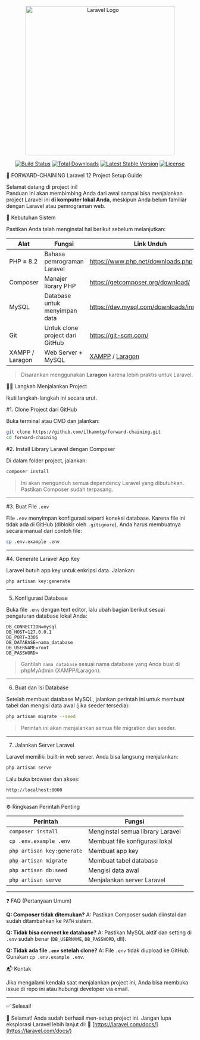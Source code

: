  <p align="center"><a href="https://laravel.com" target="_blank"><img src="https://raw.githubusercontent.com/laravel/art/master/logo-lockup/5%20SVG/2%20CMYK/1%20Full%20Color/laravel-logolockup-cmyk-red.svg" width="400" alt="Laravel Logo"></a></p>

<p align="center">
<a href="https://github.com/laravel/framework/actions"><img src="https://github.com/laravel/framework/workflows/tests/badge.svg" alt="Build Status"></a>
<a href="https://packagist.org/packages/laravel/framework"><img src="https://img.shields.io/packagist/dt/laravel/framework" alt="Total Downloads"></a>
<a href="https://packagist.org/packages/laravel/framework"><img src="https://img.shields.io/packagist/v/laravel/framework" alt="Latest Stable Version"></a>
<a href="https://packagist.org/packages/laravel/framework"><img src="https://img.shields.io/packagist/l/laravel/framework" alt="License"></a>
</p>
 
 🚀 FORWARD-CHAINING Laravel 12 Project Setup Guide

Selamat datang di project ini!  
Panduan ini akan membimbing Anda dari awal sampai bisa menjalankan project Laravel ini **di komputer lokal Anda**, meskipun Anda belum familiar dengan Laravel atau pemrograman web.


🧰 Kebutuhan Sistem

Pastikan Anda telah menginstal hal berikut sebelum melanjutkan:

| Alat        | Fungsi                            | Link Unduh |
|-------------|------------------------------------|------------|
| PHP ≥ 8.2   | Bahasa pemrograman Laravel         | https://www.php.net/downloads.php |
| Composer    | Manajer library PHP                | https://getcomposer.org/download/ |
| MySQL       | Database untuk menyimpan data      | https://dev.mysql.com/downloads/installer/ |
| Git         | Untuk clone project dari GitHub    | https://git-scm.com/ |
| XAMPP / Laragon | Web Server + MySQL            | [XAMPP](https://www.apachefriends.org/) / [Laragon](https://laragon.org/) |

> Disarankan menggunakan **Laragon** karena lebih praktis untuk Laravel.


🧑‍💻 Langkah Menjalankan Project

Ikuti langkah-langkah ini secara urut.

#1. Clone Project dari GitHub

Buka terminal atau CMD dan jalankan:

```bash
git clone https://github.com/ilhammtg/forward-chaining.git
cd forward-chaining
````


#2. Install Library Laravel dengan Composer

Di dalam folder project, jalankan:

```bash
composer install
```

> Ini akan mengunduh semua dependency Laravel yang dibutuhkan. Pastikan Composer sudah terpasang.

---

#3. Buat File `.env`

File `.env` menyimpan konfigurasi seperti koneksi database. Karena file ini tidak ada di GitHub (diblokir oleh `.gitignore`), Anda harus membuatnya secara manual dari contoh file:

```bash
cp .env.example .env
```

---

#4. Generate Laravel App Key

Laravel butuh app key untuk enkripsi data. Jalankan:

```bash
php artisan key:generate
```

---

5. Konfigurasi Database

Buka file `.env` dengan text editor, lalu ubah bagian berikut sesuai pengaturan database lokal Anda:

```env
DB_CONNECTION=mysql
DB_HOST=127.0.0.1
DB_PORT=3306
DB_DATABASE=nama_database
DB_USERNAME=root
DB_PASSWORD=
```

> Gantilah `nama_database` sesuai nama database yang Anda buat di phpMyAdmin (XAMPP/Laragon).

---

6. Buat dan Isi Database

Setelah membuat database MySQL, jalankan perintah ini untuk membuat tabel dan mengisi data awal (jika seeder tersedia):

```bash
php artisan migrate --seed
```

> Perintah ini akan menjalankan semua file migration dan seeder.

---

7. Jalankan Server Laravel

Laravel memiliki built-in web server. Anda bisa langsung menjalankan:

```bash
php artisan serve
```

Lalu buka browser dan akses:

```
http://localhost:8000
```

---

⚙️ Ringkasan Perintah Penting

| Perintah                   | Fungsi                           |
| -------------------------- | -------------------------------- |
| `composer install`         | Menginstal semua library Laravel |
| `cp .env.example .env`     | Membuat file konfigurasi lokal   |
| `php artisan key:generate` | Membuat app key                  |
| `php artisan migrate`      | Membuat tabel database           |
| `php artisan db:seed`      | Mengisi data awal                |
| `php artisan serve`        | Menjalankan server Laravel       |

---

❓ FAQ (Pertanyaan Umum)

**Q: Composer tidak ditemukan?**
A: Pastikan Composer sudah diinstal dan sudah ditambahkan ke `PATH` sistem.

**Q: Tidak bisa connect ke database?**
A: Pastikan MySQL aktif dan setting di `.env` sudah benar (`DB_USERNAME`, `DB_PASSWORD`, dll).

**Q: Tidak ada file `.env` setelah clone?**
A: File `.env` tidak diupload ke GitHub. Gunakan `cp .env.example .env`.


📬 Kontak

Jika mengalami kendala saat menjalankan project ini, Anda bisa membuka issue di repo ini atau hubungi developer via email.

---

✅ Selesai!

🎉 Selamat! Anda sudah berhasil men-setup project ini.
Jangan lupa eksplorasi Laravel lebih lanjut di:
🔗 [https://laravel.com/docs/](https://laravel.com/docs/)


